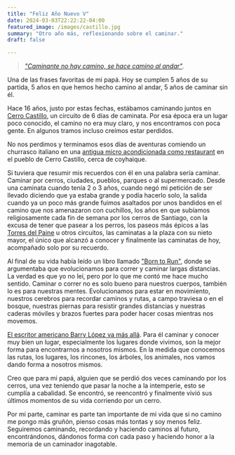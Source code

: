 ```yaml
---
title: "Feliz Año Nuevo V"
date: 2024-03-03T22:22:22-04:00
featured_image: /images/castillo.jpg
summary: "Otro año más, reflexionando sobre el caminar."
draft: false

---
```


> [*"Caminante no hay camino, se hace camino al andar"*](https://www.youtube.com/watch?v=RFdmwlbwWnU).

Una de las frases favoritas de mi papá. Hoy se cumplen 5 años de su partida, 5 años en que hemos hecho camino al andar, 5 años de caminar sin él.

Hace 16 años, justo por estas fechas, estábamos caminando juntos en [Cerro Castillo](https://www.rutadelosparques.org/parque-nacional-cerro-castillo/), un circuito de 6 días de caminata. Por esa época era un lugar poco conocido, el camino no era muy claro, y nos encontramos con poca gente. En algunos tramos incluso creímos estar perdidos.

No nos perdimos y terminamos esos días de aventuras comiendo un churrasco italiano en una [antigua micro acondicionada como restaurant](https://www.tripadvisor.com.mx/Restaurant_Review-g7310865-d8009266-Reviews-La_Cocina_De_Sole-Villa_Cerro_Castillo_Aisen_Region.html) en el pueblo de Cerro Castillo, cerca de coyhaique.

Si tuviera que resumir mis recuerdos con él en una palabra sería caminar. Caminar por cerros, ciudades, pueblos, parques o al supermercado. Desde una caminata cuando tenía 2 o 3 años, cuando negó mi petición de ser llevado diciendo que ya estaba grande y podía hacerlo solo, la salida cuando ya un poco más grande fuimos asaltados por unos bandidos en el camino que nos amenazaron con cuchillos, los años en que subíamos religiosamente cada fin de semana por los cerros de Santiago, con la excusa de tener que pasear a los perros, los paseos más épicos a las [Torres del Paine](/2013/hike-of-your-life) u otros circuitos, las caminatas a la plaza con su nieto mayor, el único que alcanzó a conocer y finalmente las caminatas de hoy, acompañado solo por su recuerdo.

Al final de su vida había leído un libro llamado ["Born to Run"](https://www.amazon.com/Born-Run-Hidden-Superathletes-Greatest/dp/0307279189), donde se argumentaba que evolucionamos para correr y caminar largas distancias. La verdad es que yo no leí, pero por lo que me contó me hace mucho sentido. Caminar o correr no es solo bueno para nuestros cuerpos, también lo es para nuestras mentes. Evolucionamos para estar en movimiento, nuestros cerebros para recordar caminos y rutas, a campo traviesa o en el bosque, nuestras piernas para resistir grandes distancias y nuestras caderas móviles y brazos fuertes para poder hacer cosas mientras nos movemos.

[El escritor americano Barry López va más allá](https://www.themarginalian.org/2022/09/18/barry-lopez-place-loneliness/). Para él caminar y conocer muy bien un lugar, especialmente los lugares donde vivimos, son la mejor forma para encontrarnos a nosotros mismos. En la medida que conocemos las rutas, los lugares, los rincones, los árboles, los animales, nos vamos dando forma a nosotros mismos.

Creo que para mi papá, alguien que se perdió dos veces caminando por los cerros, una vez teniendo que pasar la noche a la intemperie, esto se cumplía a cabalidad. Se encontró, se reencontró y finalmente vivió sus últimos momentos de su vida corriendo por un cerro.

Por mi parte, caminar es parte tan importante de mi vida que si no camino me pongo más gruñón, pienso cosas más tontas y soy menos feliz. Seguiremos caminando, recordando y haciendo caminos al futuro, encontrándonos, dándonos forma con cada paso y haciendo honor a la memoria de un caminador inagotable.